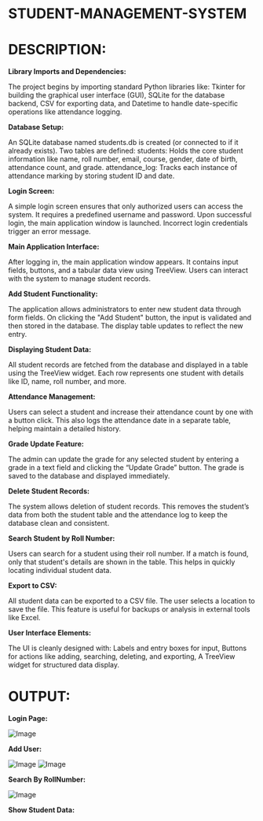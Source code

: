 # STUDENT-MANAGEMENT-SYSTEM

# DESCRIPTION:

**Library Imports and Dependencies:**

The project begins by importing standard Python libraries like:
Tkinter for building the graphical user interface (GUI),
SQLite for the database backend,
CSV for exporting data,
and Datetime to handle date-specific operations like attendance logging.

**Database Setup:**

An SQLite database named students.db is created (or connected to if it already exists). Two tables are defined:
students: Holds the core student information like name, roll number, email, course, gender, date of birth, attendance count, and grade.
attendance_log: Tracks each instance of attendance marking by storing student ID and date.

**Login Screen:**

A simple login screen ensures that only authorized users can access the system. It requires a predefined username and password. Upon successful login, the main application window is launched. Incorrect login credentials trigger an error message.

**Main Application Interface:**

After logging in, the main application window appears. It contains input fields, buttons, and a tabular data view using TreeView. Users can interact with the system to manage student records.

**Add Student Functionality:**

The application allows administrators to enter new student data through form fields. On clicking the "Add Student" button, the input is validated and then stored in the database. The display table updates to reflect the new entry.

**Displaying Student Data:**

All student records are fetched from the database and displayed in a table using the TreeView widget. Each row represents one student with details like ID, name, roll number, and more.

**Attendance Management:**

Users can select a student and increase their attendance count by one with a button click. This also logs the attendance date in a separate table, helping maintain a detailed history.

**Grade Update Feature:**

The admin can update the grade for any selected student by entering a grade in a text field and clicking the “Update Grade” button. The grade is saved to the database and displayed immediately.

**Delete Student Records:**

The system allows deletion of student records. This removes the student’s data from both the student table and the attendance log to keep the database clean and consistent.

**Search Student by Roll Number:**

Users can search for a student using their roll number. If a match is found, only that student's details are shown in the table. This helps in quickly locating individual student data.

**Export to CSV:**

All student data can be exported to a CSV file. The user selects a location to save the file. This feature is useful for backups or analysis in external tools like Excel.

**User Interface Elements:**

The UI is cleanly designed with:
Labels and entry boxes for input,
Buttons for actions like adding, searching, deleting, and exporting,
A TreeView widget for structured data display.

# OUTPUT:

**Login Page:**

![Image](https://github.com/user-attachments/assets/3d2bcf95-a834-4a5b-928a-ff80505e3811)

**Add User:**

![Image](https://github.com/user-attachments/assets/bab8428b-cf1f-4936-a5bc-5088bea238d4) 
![Image](https://github.com/user-attachments/assets/94b282df-4c9b-4baf-9849-6d52a5753b79)

**Search By RollNumber:**

![Image](https://github.com/user-attachments/assets/2b1652e3-0ce1-46dd-ad13-e7e1656dc420)

**Show Student Data:**







